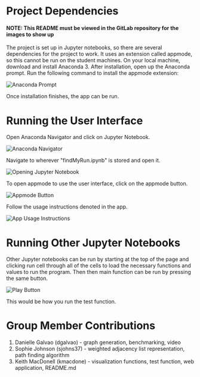 Project Dependencies
====================
#### NOTE: This README must be viewed in the GitLab repository for the images to show up

The project is set up in Jupyter notebooks, so there are several dependencies for the project to work. It uses an extension called appmode, so this cannot be run on the student machines. On your local machine, download and install Anaconda 3. After installation, open up the Anaconda prompt. Run the following command to install the appmode extension:

![Anaconda Prompt](https://gitlab.com/kmacdone/projects/raw/master/finalProject/mdPics/prompt.PNG?raw=true)
 
Once installation finishes, the app can be run. 


Running the User Interface
==========================
Open Anaconda Navigator and click on Jupyter Notebook.

![Anaconda Navigator](https://gitlab.com/kmacdone/projects/raw/master/finalProject/mdPics/anaconda.PNG?raw=true)

Navigate to wherever "findMyRun.ipynb" is stored and open it.

![Opening Jupyter Notebook](https://gitlab.com/kmacdone/projects/raw/master/finalProject/mdPics/findMyRun.PNG?raw=true)


To open appmode to use the user interface, click on the appmode button.

![Appmode Button](https://gitlab.com/kmacdone/projects/raw/master/finalProject/mdPics/appmode%20button.PNG?raw=true)

Follow the usage instructions denoted in the app.

![App Usage Instructions](https://gitlab.com/kmacdone/projects/raw/master/finalProject/mdPics/usage.PNG?raw=true)

Running Other Jupyter Notebooks
===============================
Other Jupyter notebooks can be run by starting at the top of the page and clicking run cell through all of the cells to load the necessary functions and values to run the program. Then then main function can be run by pressing the same button. 

![Play Button](https://gitlab.com/kmacdone/projects/raw/master/finalProject/mdPics/play%20button.PNG?raw=true)
 
This would be how you run the test function.

Group Member Contributions
==========================

1. Danielle Galvao   (dgalvao)   - graph generation, benchmarking, video
2. Sophie Johnson    (sjohns37)  - weighted adjacency list representation, path finding algorithm 
3. Keith MacDonell   (kmacdone)  - visualization functions, test function, web application, README.md